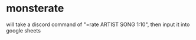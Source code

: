 # monsterate
will take a discord command of "=rate ARTIST SONG 1:10", then input it into google sheets
